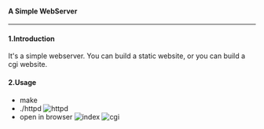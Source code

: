 #### A Simple WebServer
---
#### 1.Introduction
It's a simple webserver. You can build a static website, or you can build a cgi website.
#### 2.Usage
- make
- ./httpd
![httpd](http://oanl5xf7d.bkt.clouddn.com/httpd.png)
- open in browser
![index](http://oanl5xf7d.bkt.clouddn.com/index.png)
![cgi](http://oanl5xf7d.bkt.clouddn.com/cgi.png)


